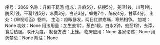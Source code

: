 序号：2069
名称：升麻干葛汤
组成：升麻5分，桔梗5分，羌活1钱，川芎1钱，防风1钱，干葛1钱5分，麻黄3分，白芷3分，蝉蜕7个，陈皮4分，甘草4分。
出处：《审视瑶函》卷四。
主治：疳眼暴发，两目红肿疼痛，寒热相争。
加减：None
功效：None
用法用量：加生姜1片，葱白1段，白水2钟，煎至1钟，去滓，食后热服。取汗为度。
制备方法：上锉。
临床应用：None
各家论述：None
用药禁忌：None
附注：None
